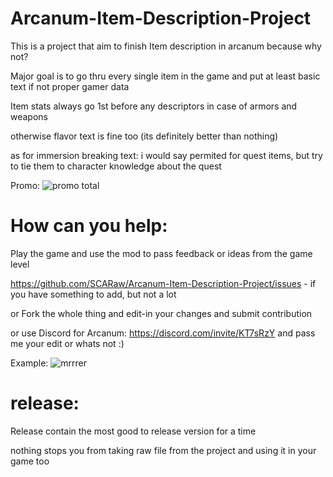 # Arcanum-Item-Description-Project
This is a project that aim to finish Item description in arcanum because why not?

Major goal is to go thru every single item in the game and put at least basic text if not proper gamer data

Item stats always go 1st before any descriptors in case of armors and weapons

otherwise flavor text is fine too (its definitely better than nothing)

as for immersion breaking text: i would say permited for quest items, but try to tie them to character knowledge about the quest

Promo:
![promo total](https://github.com/user-attachments/assets/e717d4cc-f873-4c5c-815a-304c3d2afba9)
# How can you help:
Play the game and use the mod to pass feedback or ideas from the game level

https://github.com/SCARaw/Arcanum-Item-Description-Project/issues - if you have something to add, but not a lot

or Fork the whole thing and edit-in your changes and submit contribution 

or use Discord for Arcanum: https://discord.com/invite/KT7sRzY and pass me your edit or whats not :)

Example:
![mrrrer](https://github.com/user-attachments/assets/6aad7e7b-270d-4b8f-b9ae-c7e6a1e1679b)
# release:
Release contain the most good to release version for a time

nothing stops you from taking raw file from the project and using it in your game too

